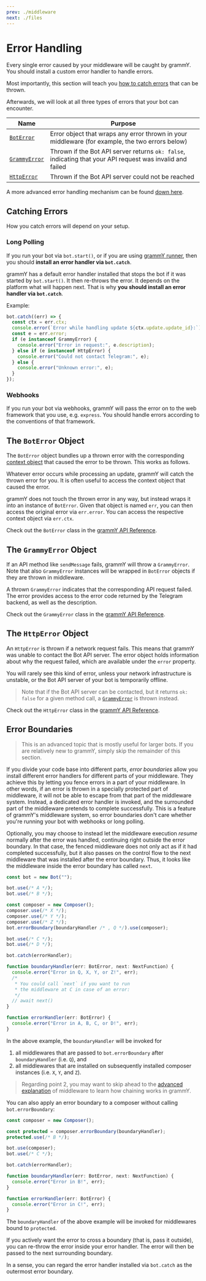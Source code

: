 ```yaml
---
prev: ./middleware
next: ./files
---
```


# Error Handling

Every single error caused by your middleware will be caught by grammY.
You should install a custom error handler to handle errors.

Most importantly, this section will teach you [how to catch errors](#catching-errors) that can be thrown.

Afterwards, we will look at all three types of errors that your bot can encounter.

| Name                                     | Purpose                                                                                                   |
| ---------------------------------------- | --------------------------------------------------------------------------------------------------------- |
| [`BotError`](#the-boterror-object)       | Error object that wraps any error thrown in your middleware (for example, the two errors below)           |
| [`GrammyError`](#the-grammyerror-object) | Thrown if the Bot API server returns `ok: false`, indicating that your API request was invalid and failed |
| [`HttpError`](#the-httperror-object)     | Thrown if the Bot API server could not be reached                                                         |

A more advanced error handling mechanism can be found [down here](#error-boundaries).

## Catching Errors

How you catch errors will depend on your setup.

### Long Polling

If you run your bot via `bot.start()`, or if you are using [grammY runner](../plugins/runner), then you should **install an error handler via `bot.catch`**.

grammY has a default error handler installed that stops the bot if it was started by `bot.start()`.
It then re-throws the error.
It depends on the platform what will happen next.
That is why **you should install an error handler via `bot.catch`**.

Example:

```ts
bot.catch((err) => {
  const ctx = err.ctx;
  console.error(`Error while handling update ${ctx.update.update_id}:`);
  const e = err.error;
  if (e instanceof GrammyError) {
    console.error("Error in request:", e.description);
  } else if (e instanceof HttpError) {
    console.error("Could not contact Telegram:", e);
  } else {
    console.error("Unknown error:", e);
  }
});
```

### Webhooks

If you run your bot via webhooks, grammY will pass the error on to the web framework that you use, e.g. `express`.
You should handle errors according to the conventions of that framework.

## The `BotError` Object

The `BotError` object bundles up a thrown error with the corresponding [context object](./context) that caused the error to be thrown.
This works as follows.

Whatever error occurs while processing an update, grammY will catch the thrown error for you.
It is often useful to access the context object that caused the error.

grammY does not touch the thrown error in any way, but instead wraps it into an instance of `BotError`.
Given that object is named `err`, you can then access the original error via `err.error`.
You can access the respective context object via `err.ctx`.

Check out the `BotError` class in the [grammY API Reference](https://deno.land/x/grammy/mod.ts?s=BotError).

## The `GrammyError` Object

If an API method like `sendMessage` fails, grammY will throw a `GrammyError`.
Note that also `GrammyError` instances will be wrapped in `BotError` objects if they are thrown in middleware.

A thrown `GrammyError` indicates that the corresponding API request failed.
The error provides access to the error code returned by the Telegram backend, as well as the description.

Check out the `GrammyError` class in the [grammY API Reference](https://deno.land/x/grammy/mod.ts?s=GrammyError).

## The `HttpError` Object

An `HttpError` is thrown if a network request fails.
This means that grammY was unable to contact the Bot API server.
The error object holds information about why the request failed, which are available under the `error` property.

You will rarely see this kind of error, unless your network infrastructure is unstable, or the Bot API server of your bot is temporarily offline.

> Note that if the Bot API server can be contacted, but it returns `ok: false` for a given method call, a [`GrammyError`](./errors#the-grammyerror-object) is thrown instead.

Check out the `HttpError` class in the [grammY API Reference](https://deno.land/x/grammy/mod.ts?s=HttpError).

## Error Boundaries

> This is an advanced topic that is mostly useful for larger bots.
> If you are relatively new to grammY, simply skip the remainder of this section.

If you divide your code base into different parts, _error boundaries_ allow you install different error handlers for different parts of your middleware.
They achieve this by letting you fence errors in a part of your middleware.
In other words, if an error is thrown in a specially protected part of middleware, it will not be able to escape from that part of the middleware system.
Instead, a dedicated error handler is invoked, and the surrounded part of the middleware pretends to complete successfully.
This is a feature of grammY's middleware system, so error boundaries don't care whether you're running your bot with webhooks or long polling.

Optionally, you may choose to instead let the middleware execution _resume_ normally after the error was handled, continuing right outside the error boundary.
In that case, the fenced middleware does not only act as if it had completed successfully, but it also passes on the control flow to the next middleware that was installed after the error boundary.
Thus, it looks like the middleware inside the error boundary has called `next`.

```ts
const bot = new Bot("");

bot.use(/* A */);
bot.use(/* B */);

const composer = new Composer();
composer.use(/* X */);
composer.use(/* Y */);
composer.use(/* Z */);
bot.errorBoundary(boundaryHandler /* , Q */).use(composer);

bot.use(/* C */);
bot.use(/* D */);

bot.catch(errorHandler);

function boundaryHandler(err: BotError, next: NextFunction) {
  console.error("Error in Q, X, Y, or Z!", err);
  /*
   * You could call `next` if you want to run
   * the middleware at C in case of an error:
   */
  // await next()
}

function errorHandler(err: BotError) {
  console.error("Error in A, B, C, or D!", err);
}
```

In the above example, the `boundaryHandler` will be invoked for

1. all middlewares that are passed to `bot.errorBoundary` after `boundaryHandler` (i.e. `Q`), and
2. all middlewares that are installed on subsequently installed composer instances (i.e. `X`, `Y`, and `Z`).

> Regarding point 2, you may want to skip ahead to the [advanced explanation](../advanced/middleware) of middleware to learn how chaining works in grammY.

You can also apply an error boundary to a composer without calling `bot.errorBoundary`:

```ts
const composer = new Composer();

const protected = composer.errorBoundary(boundaryHandler);
protected.use(/* B */);

bot.use(composer);
bot.use(/* C */);

bot.catch(errorHandler);

function boundaryHandler(err: BotError, next: NextFunction) {
  console.error("Error in B!", err);
}

function errorHandler(err: BotError) {
  console.error("Error in C!", err);
}
```

The `boundaryHandler` of the above example will be invoked for middlewares bound to `protected`.

If you actively want the error to cross a boundary (that is, pass it outside), you can re-throw the error inside your error handler.
The error will then be passed to the next surrounding boundary.

In a sense, you can regard the error handler installed via `bot.catch` as the outermost error boundary.
